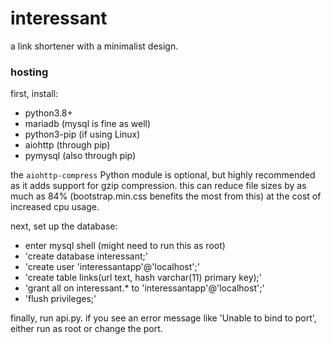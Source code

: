 # interessant

a link shortener with a minimalist design.

### hosting

first, install:
- python3.8+
- mariadb (mysql is fine as well)
- python3-pip (if using Linux)
- aiohttp (through pip)
- pymysql (also through pip)

the `aiohttp-compress` Python module is optional, but highly recommended as it adds support for gzip compression.
this can reduce file sizes by as much as 84% (bootstrap.min.css benefits the most from this) at the cost of increased cpu usage.

next, set up the database:
- enter mysql shell (might need to run this as root)
- 'create database interessant;'
- 'create user 'interessantapp'@'localhost';'
- 'create table links(url text, hash varchar(11) primary key);'
- 'grant all on interessant.* to 'interessantapp'@'localhost';'
- 'flush privileges;'

finally, run api.py.
if you see an error message like 'Unable to bind to port', either run as root or change the port. 
